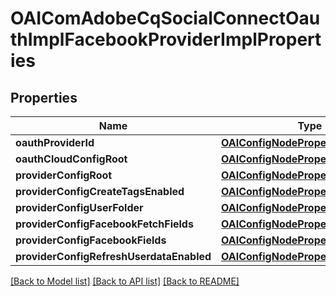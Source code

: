 # OAIComAdobeCqSocialConnectOauthImplFacebookProviderImplProperties

## Properties
Name | Type | Description | Notes
------------ | ------------- | ------------- | -------------
**oauthProviderId** | [**OAIConfigNodePropertyString***](OAIConfigNodePropertyString.md) |  | [optional] 
**oauthCloudConfigRoot** | [**OAIConfigNodePropertyString***](OAIConfigNodePropertyString.md) |  | [optional] 
**providerConfigRoot** | [**OAIConfigNodePropertyString***](OAIConfigNodePropertyString.md) |  | [optional] 
**providerConfigCreateTagsEnabled** | [**OAIConfigNodePropertyBoolean***](OAIConfigNodePropertyBoolean.md) |  | [optional] 
**providerConfigUserFolder** | [**OAIConfigNodePropertyDropDown***](OAIConfigNodePropertyDropDown.md) |  | [optional] 
**providerConfigFacebookFetchFields** | [**OAIConfigNodePropertyBoolean***](OAIConfigNodePropertyBoolean.md) |  | [optional] 
**providerConfigFacebookFields** | [**OAIConfigNodePropertyArray***](OAIConfigNodePropertyArray.md) |  | [optional] 
**providerConfigRefreshUserdataEnabled** | [**OAIConfigNodePropertyBoolean***](OAIConfigNodePropertyBoolean.md) |  | [optional] 

[[Back to Model list]](../README.md#documentation-for-models) [[Back to API list]](../README.md#documentation-for-api-endpoints) [[Back to README]](../README.md)


